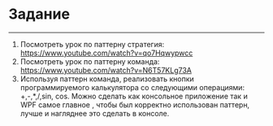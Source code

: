 # Задание
____
1. Посмотреть урок по паттерну стратегия: https://www.youtube.com/watch?v=qo7Hqwypwcc
2. Посмотреть урок по паттерну команда: https://www.youtube.com/watch?v=N6T57KLg73A
3. Используя паттерн команда, реализовать кнопки программируемого калькулятора со следующими операциями: +,-,*,/,sin, cos. Можно сделать как консольное приложение так и WPF самое главное , чтобы был корректно использован паттерн, лучше и нагляднее это сделать в консоле.

